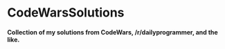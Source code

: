 # CodeWarsSolutions
#### Collection of my solutions from CodeWars, /r/dailyprogrammer, and the like.
